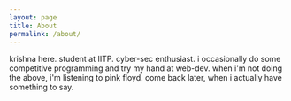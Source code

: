 ```yaml
---
layout: page
title: About
permalink: /about/
---
```


krishna here. student at IITP. cyber-sec enthusiast. i occasionally do some competitive programming and try my hand at web-dev. when i'm not doing the above, i'm listening to pink floyd. come back later, when i actually have something to say.
